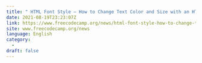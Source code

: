 ```yaml
---
title: " HTML Font Style – How to Change Text Color and Size with an HTML Tag "
date: 2021-08-19T23:23:07Z
link: https://www.freecodecamp.org/news/html-font-style-how-to-change-text-color-and-size-with-an-html-tag/?utm_medium=RSS&utm_source=news.12bit.vn
site: www.freecodecamp.org/news
language: English
category:
  -   
draft: false
---
```

